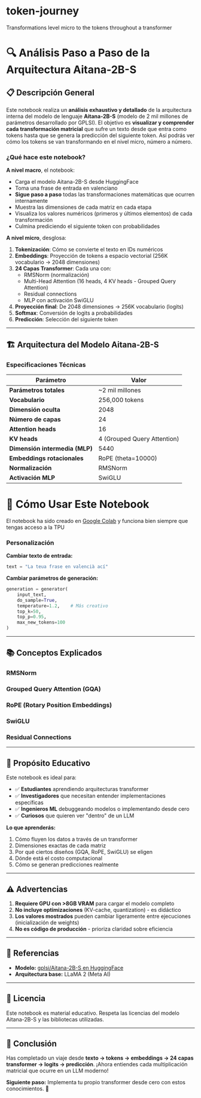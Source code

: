 # token-journey
Transformations level micro to the tokens throughout a transformer

# 🔍 Análisis Paso a Paso de la Arquitectura Aitana-2B-S

## 📋 Descripción General

Este notebook realiza un **análisis exhaustivo y detallado** de la arquitectura interna del modelo de lenguaje **Aitana-2B-S** (modelo de 2 mil millones de parámetros desarrollado por GPLSI). El objetivo es **visualizar y comprender cada transformación matricial** que sufre un texto desde que entra como tokens hasta que se genera la predicción del siguiente token. Así podrás ver cómo los tokens se van transformando en el nivel micro, número a número. 

### ¿Qué hace este notebook?

**A nivel macro**, el notebook:
- Carga el modelo Aitana-2B-S desde HuggingFace
- Toma una frase de entrada en valenciano
- **Sigue paso a paso** todas las transformaciones matemáticas que ocurren internamente
- Muestra las dimensiones de cada matriz en cada etapa
- Visualiza los valores numéricos (primeros y últimos elementos) de cada transformación
- Culmina prediciendo el siguiente token con probabilidades

**A nivel micro**, desglosa:
1. **Tokenización**: Cómo se convierte el texto en IDs numéricos
2. **Embeddings**: Proyección de tokens a espacio vectorial (256K vocabulario → 2048 dimensiones)
3. **24 Capas Transformer**: Cada una con:
   - RMSNorm (normalización)
   - Multi-Head Attention (16 heads, 4 KV heads - Grouped Query Attention)
   - Residual connections
   - MLP con activación SwiGLU
4. **Proyección final**: De 2048 dimensiones → 256K vocabulario (logits)
5. **Softmax**: Conversión de logits a probabilidades
6. **Predicción**: Selección del siguiente token

---

## 🏗️ Arquitectura del Modelo Aitana-2B-S

### Especificaciones Técnicas

| Parámetro | Valor |
|-----------|-------|
| **Parámetros totales** | ~2 mil millones |
| **Vocabulario** | 256,000 tokens |
| **Dimensión oculta** | 2048 |
| **Número de capas** | 24 |
| **Attention heads** | 16 |
| **KV heads** | 4 (Grouped Query Attention) |
| **Dimensión intermedia (MLP)** | 5440 |
| **Embeddings rotacionales** | RoPE (theta=10000) |
| **Normalización** | RMSNorm |
| **Activación MLP** | SwiGLU |

# 🚀 Cómo Usar Este Notebook
El notebook ha sido creado en [Google Colab](https://colab.research.google.com/) y funciona bien siempre que tengas acceso a la TPU

### Personalización

**Cambiar texto de entrada:**
```python
text = "La teua frase en valencià ací"
```

**Cambiar parámetros de generación:**
```python
generation = generator(
    input_text,
    do_sample=True,
    temperature=1.2,    # Más creativo
    top_k=50,
    top_p=0.95,
    max_new_tokens=100
)
```

---

## 📚 Conceptos Explicados

### RMSNorm
### Grouped Query Attention (GQA)
### RoPE (Rotary Position Embeddings)
### SwiGLU
### Residual Connections

---

## 🎯 Propósito Educativo

Este notebook es ideal para:
- ✅ **Estudiantes** aprendiendo arquitecturas transformer
- ✅ **Investigadores** que necesitan entender implementaciones específicas
- ✅ **Ingenieros ML** debuggeando modelos o implementando desde cero
- ✅ **Curiosos** que quieren ver "dentro" de un LLM

**Lo que aprenderás:**
1. Cómo fluyen los datos a través de un transformer
2. Dimensiones exactas de cada matriz
3. Por qué ciertos diseños (GQA, RoPE, SwiGLU) se eligen
4. Dónde está el costo computacional
5. Cómo se generan predicciones realmente

---

## ⚠️ Advertencias

1. **Requiere GPU con >8GB VRAM** para cargar el modelo completo
2. **No incluye optimizaciones** (KV-cache, quantization) - es didáctico
3. **Los valores mostrados** pueden cambiar ligeramente entre ejecuciones (inicialización de weights)
4. **No es código de producción** - prioriza claridad sobre eficiencia

---

## 📖 Referencias

- **Modelo:** [gplsi/Aitana-2B-S en HuggingFace](https://huggingface.co/gplsi/Aitana-2B-S)
- **Arquitectura base:** LLaMA 2 (Meta AI)

---

## 📝 Licencia

Este notebook es material educativo. Respeta las licencias del modelo Aitana-2B-S y las bibliotecas utilizadas.

---

## 🎉 Conclusión

Has completado un viaje desde **texto → tokens → embeddings → 24 capas transformer → logits → predicción**. ¡Ahora entiendes cada multiplicación matricial que ocurre en un LLM moderno!

**Siguiente paso:** Implementa tu propio transformer desde cero con estos conocimientos. 🚀
